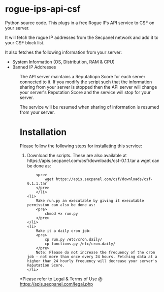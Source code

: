 rogue-ips-api-csf
=================

Python source code. This plugs in a free Rogue IPs API service to CSF on your server. 

It will fetch the rogue IP addresses from the Secpanel network and add it to your CSF  block list.

It also fetches the following information from your server:
<br>
 

<ul>
  <li> System Information (OS, Distribution, RAM & CPU) </li>
  <li> Banned IP Addresses</li>
<ul>

The API server maintains a Reputatiopn Score for each server connected to it. If you  modify the script such that the information sharing from your server is stopped then the API server will change your server's Reputation Score and the service will stop for your server.

The service will be resumed when sharing of information is resumed from your server.

Installation
============

Please follow the following steps for installating this service:

<ol>
	<li>
		Download the scripts. These are also available at https://apis.secpanel.com/csf/downloads/csf-0.1.1.tar
		a wget can be done as:

		<pre>
			wget https://apis.secpanel.com/csf/downloads/csf-0.1.1.tar
		</pre>
        </li>
	<li>
		Make run.py an executable by giving it executable permission can also be done as:
		<pre>
			chmod +x run.py
		</pre>
	</li>
	<li>
		Make it a daily cron job:
		<pre>
			cp run.py /etc/cron.daily/
			cp functions.py /etc/cron.daily/ 
		</pre>
		Note: Please do not increase the frequency of the cron job - not more than once every 24 hours. Fetching data at a higher than 24 hourly frequency will decrease your server's Reputation Score. 
	</li>
</ol>

*Please refer to Legal & Terms of Use @ https://apis.secpanel.com/legal.php  
